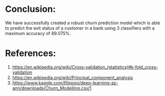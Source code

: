 # Conclusion:

We have successfully created a robust churn prediction model which is able to predict the exit status of a customer in a bank using 3 classifiers with a maximum accuracy of 89.075%.

# References:

1.	https://en.wikipedia.org/wiki/Cross-validation_(statistics)#k-fold_cross-validation
2.	https://en.wikipedia.org/wiki/Principal_component_analysis
3.	https://www.kaggle.com/filippoo/deep-learning-az-ann/downloads/Churn_Modelling.csv/1
